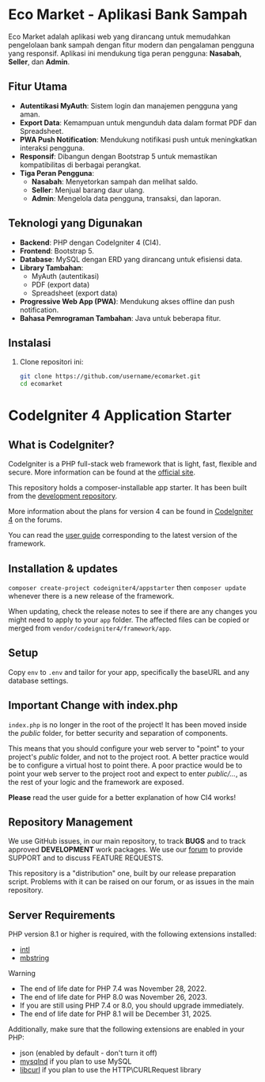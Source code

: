 # Eco Market - Aplikasi Bank Sampah

Eco Market adalah aplikasi web yang dirancang untuk memudahkan pengelolaan bank sampah dengan fitur modern dan pengalaman pengguna yang responsif. Aplikasi ini mendukung tiga peran pengguna: **Nasabah**, **Seller**, dan **Admin**.

## Fitur Utama
- **Autentikasi MyAuth**: Sistem login dan manajemen pengguna yang aman.
- **Export Data**: Kemampuan untuk mengunduh data dalam format PDF dan Spreadsheet.
- **PWA Push Notification**: Mendukung notifikasi push untuk meningkatkan interaksi pengguna.
- **Responsif**: Dibangun dengan Bootstrap 5 untuk memastikan kompatibilitas di berbagai perangkat.
- **Tiga Peran Pengguna**:
  - **Nasabah**: Menyetorkan sampah dan melihat saldo.
  - **Seller**: Menjual barang daur ulang.
  - **Admin**: Mengelola data pengguna, transaksi, dan laporan.

## Teknologi yang Digunakan
- **Backend**: PHP dengan CodeIgniter 4 (CI4).
- **Frontend**: Bootstrap 5.
- **Database**: MySQL dengan ERD yang dirancang untuk efisiensi data.
- **Library Tambahan**:
  - MyAuth (autentikasi)
  - PDF (export data)
  - Spreadsheet (export data)
- **Progressive Web App (PWA)**: Mendukung akses offline dan push notification.
- **Bahasa Pemrograman Tambahan**: Java untuk beberapa fitur.

## Instalasi
1. Clone repositori ini:  
   ```bash
   git clone https://github.com/username/ecomarket.git
   cd ecomarket

# CodeIgniter 4 Application Starter

## What is CodeIgniter?

CodeIgniter is a PHP full-stack web framework that is light, fast, flexible and secure.
More information can be found at the [official site](https://codeigniter.com).

This repository holds a composer-installable app starter.
It has been built from the
[development repository](https://github.com/codeigniter4/CodeIgniter4).

More information about the plans for version 4 can be found in [CodeIgniter 4](https://forum.codeigniter.com/forumdisplay.php?fid=28) on the forums.

You can read the [user guide](https://codeigniter.com/user_guide/)
corresponding to the latest version of the framework.

## Installation & updates

`composer create-project codeigniter4/appstarter` then `composer update` whenever
there is a new release of the framework.

When updating, check the release notes to see if there are any changes you might need to apply
to your `app` folder. The affected files can be copied or merged from
`vendor/codeigniter4/framework/app`.

## Setup

Copy `env` to `.env` and tailor for your app, specifically the baseURL
and any database settings.

## Important Change with index.php

`index.php` is no longer in the root of the project! It has been moved inside the *public* folder,
for better security and separation of components.

This means that you should configure your web server to "point" to your project's *public* folder, and
not to the project root. A better practice would be to configure a virtual host to point there. A poor practice would be to point your web server to the project root and expect to enter *public/...*, as the rest of your logic and the
framework are exposed.

**Please** read the user guide for a better explanation of how CI4 works!

## Repository Management

We use GitHub issues, in our main repository, to track **BUGS** and to track approved **DEVELOPMENT** work packages.
We use our [forum](http://forum.codeigniter.com) to provide SUPPORT and to discuss
FEATURE REQUESTS.

This repository is a "distribution" one, built by our release preparation script.
Problems with it can be raised on our forum, or as issues in the main repository.

## Server Requirements

PHP version 8.1 or higher is required, with the following extensions installed:

- [intl](http://php.net/manual/en/intl.requirements.php)
- [mbstring](http://php.net/manual/en/mbstring.installation.php)

> [!WARNING]
> - The end of life date for PHP 7.4 was November 28, 2022.
> - The end of life date for PHP 8.0 was November 26, 2023.
> - If you are still using PHP 7.4 or 8.0, you should upgrade immediately.
> - The end of life date for PHP 8.1 will be December 31, 2025.

Additionally, make sure that the following extensions are enabled in your PHP:

- json (enabled by default - don't turn it off)
- [mysqlnd](http://php.net/manual/en/mysqlnd.install.php) if you plan to use MySQL
- [libcurl](http://php.net/manual/en/curl.requirements.php) if you plan to use the HTTP\CURLRequest library
